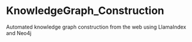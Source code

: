 # KnowledgeGraph_Construction
Automated knowledge graph construction from the web using LlamaIndex and Neo4j
